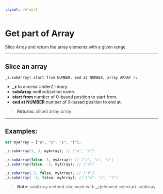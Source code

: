 ```yaml
---
layout: default
---
```

# Get part of Array
Slice Array and return the array elements with a given range.

***

## Slice an array
`_z.subArray( start from NUMBER, end at NUMBER, array ARRAY );`

* **_z** to access UnderZ library.
* **subArray** method/action name.
* **start from** number of 0-based position to start from.
* **end at NUMBER** number of 0-based position to end at.

> **Returns:** sliced array _array_.

***

## Examples: 
```js 
var myArray = ["a", "o", "s", "f"]; 

_z.subArray(1, 3, myArray); // ["o", "s"]

_z.subArray(false, 3, myArray); // ["a", "o", "s"]
_z.subArray(false, -3, myArray); // ["a"]

_z.subArray( 3, false, myArray); // ["f"]
_z.subArray( -3, false, myArray); // ["o", "s", "f"]
``` 

> **Note:** subArray method also work with _z(element selector).subArray.
